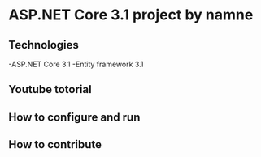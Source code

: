 # ASP.NET Core 3.1 project by namne
## Technologies
-ASP.NET Core 3.1
-Entity framework 3.1
## Youtube totorial
## How to configure and run
## How to contribute